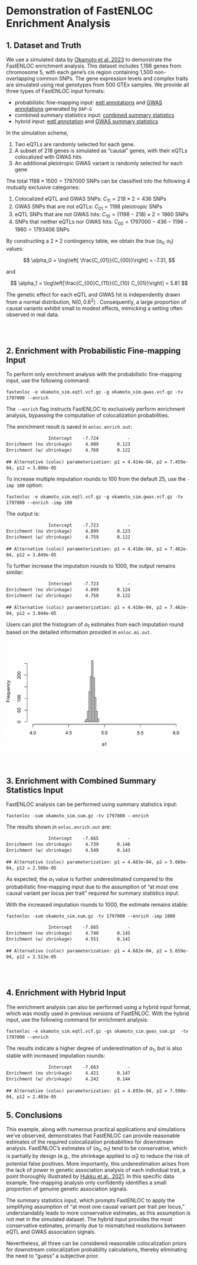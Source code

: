 # Demonstration of FastENLOC Enrichment Analysis


## 1. Dataset and Truth

We use a simulated data by [Okamoto et al. 2023](https://www.cell.com/ajhg/fulltext/S0002-9297(22)00536-5) to demonstrate the FastENLOC enrichment analysis. 
This dataset includes 1,198 genes from chromosome 5, with each gene’s cis region containing 1,500 non-overlapping common SNPs. The gene expression levels and complex traits are simulated using real genotypes from 500 GTEx samples.
We provide all three types of FastENLOC input formats:

+ probabilistic fine-mapping input: [eqtl annotations](https://github.com/xqwen/fastenloc/tree/master/sample_data/okamoto_sim.eqtl.vcf.gz) and [GWAS annotations](https://github.com/xqwen/fastenloc/tree/master/sample_data/okamoto_sim.gwas.vcf.gz) generated by ``DAP-G``
+ combined summary statistics input: [combined summary statistics](https://github.com/xqwen/fastenloc/tree/master/sample_data/okamoto_sim.sum_stats.gz)
+ hybrid input: [eqtl annotation](https://github.com/xqwen/fastenloc/tree/master/sample_data/okamoto_sim.eqtl.vcf.gz) and [GWAS summary statistics](https://github.com/xqwen/fastenloc/tree/master/sample_data/okamoto_sim.gwas_sum.gz)

In the simulation scheme,

1.	Two eQTLs are randomly selected for each gene.
2.	A subset of 218 genes is simulated as “causal” genes, with their eQTLs colocalized with GWAS hits
3.	An additional pleiotropic GWAS variant is randomly selected for each gene

The total $1198 \times 1500 = 1797000$ SNPs can be classified into the following 4 mutually exclusive categories:

1. Colocalized eQTL and GWAS SNPs: $C_{11} = 218 \times 2 = 436$ SNPs
2. GWAS SNPs that are not eQTLs: $C_{01} = 1198$ pleiotropic SNPs
3. eQTL SNPs that are not GWAS hits: $C_{10} = (1198-218) \times 2 = 1960$ SNPs
4. SNPs that neither eQTLs nor GWAS hits: $C_{00} = 1797000 - 436 - 1198 - 1960 = 1793406$ SNPs

By constructing a $2 \times 2$ contingency table, we obtain the true $(\alpha_0, \alpha_1)$ values:

$$ \alpha_0 = \log\left[ \frac{C_{01}}{C_{00}}\right] = -7.31, $$

and

$$ \alpha_1 = \log\left[\frac{C_{00}C_{11}}{C_{10} C_{01}}\right] = 5.81 $$

The genetic effect for each eQTL and GWAS hit is independently drawn from a normal distribution,  $\text{N}(0, 0.6^2)$ . Consequently, a large proportion of causal variants exhibit small to modest effects, mimicking a setting often observed in real data.

<br>
<br>

## 2. Enrichment with Probabilistic Fine-mapping Input 

To perform only enrichment analysis with the probabilistic fine-mapping input, use the following command:
```
fastenloc -e okamoto_sim.eqtl.vcf.gz -g okamoto_sim.gwas.vcf.gz -tv 1797000 --enrich
```

The ``--enrich`` flag instructs FastENLOC to exclusively perform enrichment analysis, bypassing the computation of colocalization probabilities.

The enrichment result is saved in ``enloc.enrich.out``:

```
                Intercept    -7.724           -
Enrichment (no shrinkage)     4.909       0.123
Enrichment (w/ shrinkage)     4.768       0.122

## Alternative (coloc) parameterization: p1 = 4.414e-04, p2 = 7.459e-04, p12 = 3.880e-05
```

To increase multiple imputation rounds to 100 from the default 25, use the ``-imp 100`` option:
```
fastenloc -e okamoto_sim.eqtl.vcf.gz -g okamoto_sim.gwas.vcf.gz -tv 1797000 --enrich -imp 100
```
The output is:

```
                Intercept    -7.723           -
Enrichment (no shrinkage)     4.899       0.123
Enrichment (w/ shrinkage)     4.759       0.122

## Alternative (coloc) parameterization: p1 = 4.418e-04, p2 = 7.462e-04, p12 = 3.849e-05
```

To further increase the imputation rounds to 1000, the output remains similar:
```
                Intercept    -7.723           -
Enrichment (no shrinkage)     4.899       0.124
Enrichment (w/ shrinkage)     4.758       0.122

## Alternative (coloc) parameterization: p1 = 4.418e-04, p2 = 7.462e-04, p12 = 3.844e-05
```

Users can plot the histogram of $\alpha_1$ estimates from each imputation round based on the detailed information provided in ``enloc.mi.out``.

<center>
<img src="figures/a1_est_hist.png" alt="Alt Text" width="600" height="300">
</center>


<br>
<br>

## 3. Enrichment with Combined Summary Statistics Input

FastENLOC analysis can be performed using summary statistics input:

```
fastenloc -sum okamoto_sim.sum.gz -tv 1797000 --enrich
```

The results shown in ``enloc.enrich.out`` are:

```
                Intercept    -7.665           -
Enrichment (no shrinkage)     4.739       0.146
Enrichment (w/ shrinkage)     4.549       0.143

## Alternative (coloc) parameterization: p1 = 4.683e-04, p2 = 5.660e-04, p12 = 2.508e-05
```

As expected, the $\alpha_1$ value is further underestimated compared to the probabilistic fine-mapping input due to the assumption of “at most one causal variant per locus per trait” required for summary statistics input.

With the increased imputation rounds to 1000, the estimate remains stable:

```
fastenloc -sum okamoto_sim.sum.gz -tv 1797000 --enrich -imp 1000
```

```
                Intercept    -7.665           -
Enrichment (no shrinkage)     4.740       0.145
Enrichment (w/ shrinkage)     4.551       0.142

## Alternative (coloc) parameterization: p1 = 4.682e-04, p2 = 5.659e-04, p12 = 2.513e-05
```

<br>
<br>

## 4. Enrichment with Hybrid Input

The enrichment analysis can also be performed using a hybrid input format, which was mostly used in previous versions of FastENLOC.
With the hybrid input, use the following command for enrichment analysis:

```
fastenloc -e okamoto_sim.eqtl.vcf.gz -gs okamoto_sim.gwas_sum.gz  -tv 1797000 --enrich
```

The results indicate a higher degree of underestimation of $\alpha_1$, but is also stable with increased imputation rounds:

```
                Intercept    -7.663           -
Enrichment (no shrinkage)     4.421       0.147
Enrichment (w/ shrinkage)     4.242       0.144

## Alternative (coloc) parameterization: p1 = 4.693e-04, p2 = 7.598e-04, p12 = 2.483e-05
```

## 5. Conclusions

This example, along with numerous practical applications and simulations we’ve observed, demonstrates that FastENLOC can provide reasonable estimates of the required colocalization probabilities for downstream analysis. FastENLOC’s estimates of $(\alpha_0, \alpha_1)$ tend to be conservative, which is partially by design (e.g., the shrinkage applied to $\hat{\alpha}_1$) to reduce the risk of potential false positives. More importantly, this underestimation arises from the lack of power in genetic association analysis of each individual trait, a point thoroughly illustrated by [Hukku et al., 2021](https://www.cell.com/ajhg/fulltext/S0002-9297(20)30409-2). In this specific data example, fine-mapping analysis only confidently identifies a small proportion of genuine genetic association signals.



The summary statistics input, which prompts FastENLOC to apply the simplifying assumption of “at most one causal variant per trait per locus,” understandably leads to more conservative estimates, as this assumption is not met in the simulated dataset. The hybrid input provides the most conservative estimates, primarily due to mismatched resolutions between eQTL and GWAS association signals.

Nevertheless, all three can be considered reasonable colocalization priors for downstream colocalization probability calculations, thereby eliminating the need to “guess” a subjective prior.